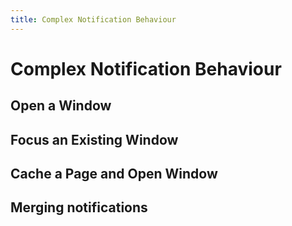 ```yaml
---
title: Complex Notification Behaviour
---
```

# Complex Notification Behaviour

## Open a Window

## Focus an Existing Window

## Cache a Page and Open Window

## Merging notifications
